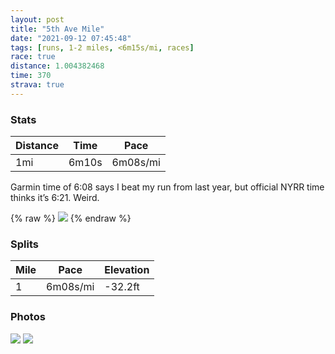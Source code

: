 ```yaml
---
layout: post
title: "5th Ave Mile"
date: "2021-09-12 07:45:48"
tags: [runs, 1-2 miles, <6m15s/mi, races]
race: true
distance: 1.004382468
time: 370
strava: true
---
```


### Stats

| Distance | Time | Pace |
|----------|------|------|
|1mi|6m10s|6m08s/mi|

Garmin time of 6:08 says I beat my run from last year, but official NYRR time thinks it’s 6:21. Weird.

{% raw %}
<img src='https://maps.googleapis.com/maps/api/staticmap?maptype=roadmap&path=enc:ok{wFv~lbMTRn@LZPJd@LLRDf@?DH\NZTh@JTnABB`@VJ@VZx@Fv@ZX@PRXLFLHd@NPNBFJJJ`@Rl@Rt@PDLDBBHPHNTd@JTBNHRZp@`@NTx@ZVh@NLJDl@Bj@Dj@RTL^^`@X@V^XTT`@n@HDHJt@b@~AT`@Xj@Vl@bAhAv@v@n@Lb@`@^dAh@\XPLJHd@~@VVvAt@d@LTDf@@NFr@|@h@T`@X^L&key=AIzaSyC1MId7bFpkLXNAaYhBSTb8jLyiSqzbDtM&size=800x800&markers=color:yellow|label:S|40.77768,-73.96348&markers=color:green|label:F|40.765500000000024,-73.97234000000002'>
{% endraw %}

### Splits

| Mile | Pace | Elevation |
|------|------|-----------|
|1|6m08s/mi|-32.2ft|

### Photos
<img src='https://dgtzuqphqg23d.cloudfront.net/LG64G_OSio2Od1kZXe12fLOYxsxXbTcHXl3_GL6lzLg-768x739.jpg'>

<img src='https://dgtzuqphqg23d.cloudfront.net/IAJvjdCk69HWhm29UkxT9eNnKBeTSHkZol8s6hR8JZA-566x768.jpg'>
